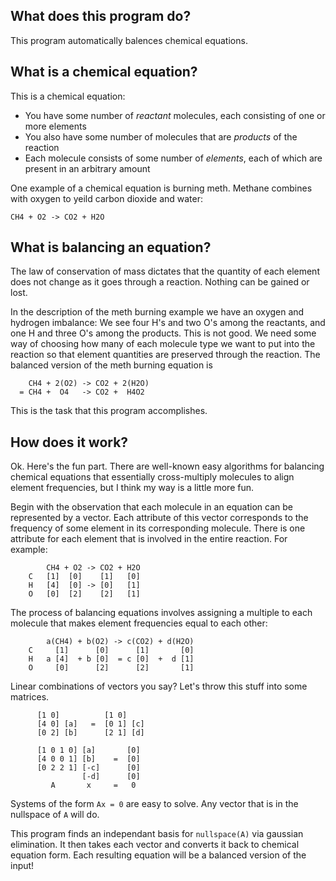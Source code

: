 ## What does this program do?

This program automatically balences chemical equations. 

## What is a chemical equation?

This is a chemical equation:

 * You have some number of *reactant* molecules, each consisting of one or more elements
 * You also have some number of molecules that are *products* of the reaction
 * Each molecule consists of some number of *elements*, each of which are present in an arbitrary amount

One example of a chemical equation is burning meth. Methane combines with oxygen to yeild carbon dioxide and water:

```
CH4 + O2 -> CO2 + H2O
```

## What is balancing an equation?

The law of conservation of mass dictates that the quantity of each element does not change as it goes through a reaction. Nothing can be gained or lost. 

In the description of the meth burning example we have an oxygen and hydrogen imbalance: We see four H's and two O's among the reactants, and one H and three O's among the products. This is not good. We need some way of choosing how many of each molecule type we want to put into the reaction so that element quantities are preserved through the reaction. The balanced version of the meth burning equation is

```
    CH4 + 2(O2) -> CO2 + 2(H2O)
  = CH4 +  O4   -> CO2 +  H4O2
```

This is the task that this program accomplishes. 

## How does it work?

Ok. Here's the fun part. There are well-known easy algorithms for balancing chemical equations that essentially cross-multiply molecules to align element frequencies, but I think my way is a little more fun. 

Begin with the observation that each molecule in an equation can be represented by a vector. Each attribute of this vector corresponds to the frequency of some element in its corresponding molecule. There is one attribute for each element that is involved in the entire reaction. For example:

```
        CH4 + O2 -> CO2	+ H2O    
    C   [1]  [0]    [1]   [0]
    H   [4]  [0] -> [0]   [1]
    O   [0]  [2]    [2]   [1]
```

The process of balancing equations involves assigning a multiple to each molecule that makes element frequencies equal to each other:

```
        a(CH4) + b(O2) -> c(CO2) + d(H2O)
    C     [1]      [0]      [1]       [0]
    H   a [4]  + b [0]  = c [0]  +  d [1]
    O     [0]      [2]      [2]       [1]
```

Linear combinations of vectors you say? Let's throw this stuff into some matrices.

```
      [1 0]          [1 0]
      [4 0] [a]   =  [0 1] [c]
      [0 2] [b]      [2 1] [d]
```
```
      [1 0 1 0] [a]       [0]
      [4 0 0 1] [b]    =  [0]
      [0 2 2 1] [-c]      [0]
                [-d]      [0]
         A       x     =   0
```

Systems of the form `Ax = 0` are easy to solve. Any vector that is in the nullspace of `A` will do. 

This program finds an independant basis for `nullspace(A)` via gaussian elimination. It then takes each vector and converts it back to chemical equation form. Each resulting equation will be a balanced version of the input!

